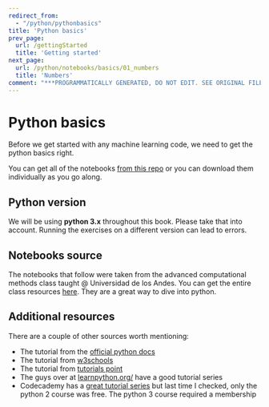 ```yaml
---
redirect_from:
  - "/python/pythonbasics"
title: 'Python basics'
prev_page:
  url: /gettingStarted
  title: 'Getting started'
next_page:
  url: /python/notebooks/basics/01_numbers
  title: 'Numbers'
comment: "***PROGRAMMATICALLY GENERATED, DO NOT EDIT. SEE ORIGINAL FILES IN /content***"
---
```

# Python basics

Before we get started with any machine learning code, we need to get the python basics right. 

You can get all of the notebooks [from this repo](https://github.com/mneira10/MLBookNotebooks.git) or you can download them individually as you go along. 

## Python version

We will be using **python 3.x** throughout this book. Please take that into account. Running the exercises on a different version can lead to errors.

## Notebooks source

The notebooks that follow were taken from the advanced computational methods class taught @ Universidad de los Andes. You can get the entire class resources [here](https://github.com/ComputoCienciasUniandes/MetodosComputacionalesAvanzados/tree/master/secciones). They are a great way to dive into python. 

## Additional resources 

There are a couple of other sources worth mentioning:

- The tutorial from the [official python docs](https://docs.python.org/3/tutorial/)
- The tutorial from [w3schools](https://www.w3schools.com/python/)
- The tutorial from [tutorials point](https://www.tutorialspoint.com/python/)
- The guys over at [learnpython.org/](https://www.learnpython.org/) have a good tutorial series
- Codecademy has a [great tutorial series](https://www.codecademy.com/learn/learn-python) but last time I checked, only the python 2 course was free. The python 3 course required a membership 